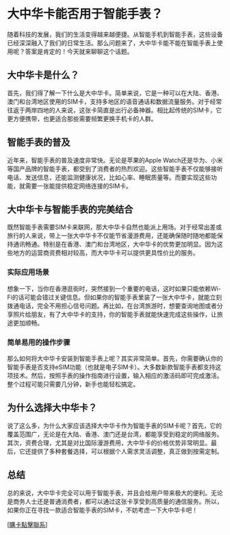 # 大中华卡能否用于智能手表？

随着科技的发展，我们的生活变得越来越便捷。从智能手机到智能手表，这些设备已经深深融入了我们的日常生活。那么问题来了，大中华卡能不能在智能手表上使用呢？答案是肯定的！今天就来聊聊这个话题。

## 大中华卡是什么？

首先，我们得了解一下什么是大中华卡。简单来说，它是一种可以在大陆、香港、澳门和台湾地区使用的SIM卡，支持多地区的语音通话和数据流量服务。对于经常往返于两岸四地的人来说，这张卡简直是出行必备神器。相比起传统的SIM卡，它更方便携带，也更适合那些需要频繁更换手机卡的人群。

## 智能手表的普及

近年来，智能手表的普及速度非常快。无论是苹果的Apple Watch还是华为、小米等国产品牌的智能手表，都受到了消费者的热烈欢迎。这些智能手表不仅能够接听电话、发送信息，还能监测健康状况，比如心率、睡眠质量等。而要实现这些功能，就需要一张能提供稳定网络连接的SIM卡。

## 大中华卡与智能手表的完美结合

既然智能手表需要SIM卡来联网，那大中华卡自然也能派上用场。对于经常出差或旅行的人来说，带上一张大中华卡不仅能节省漫游费用，还能确保随时随地都能保持通讯畅通。特别是在香港、澳门和台湾地区，大中华卡的优势更加明显。因为这些地方的运营商资费相对较高，而大中华卡可以提供更具性价比的服务。

### 实际应用场景

想象一下，当你在香港逛街时，突然接到一个重要的电话，这时如果只能依赖Wi-Fi的话可能会错过关键信息。但如果你的智能手表里装了一张大中华卡，就能立刻拨通电话，完全不用担心信号问题。再比如，在台湾旅游时，想要查询地图或者分享照片给朋友，有了大中华卡的支持，你的智能手表就能快速完成这些操作，让旅途更加顺畅。

### 简单易用的操作步骤

那么如何将大中华卡安装到智能手表上呢？其实非常简单。首先，你需要确认你的智能手表是否支持eSIM功能（也就是电子SIM卡）。大多数新款智能手表都支持这项技术。然后，按照手表的操作指南进行设置，输入相应的激活码即可完成激活。整个过程可能只需要几分钟，新手也能轻松搞定。

## 为什么选择大中华卡？

说了这么多，为什么大家应该选择大中华卡作为智能手表的SIM卡呢？首先，它的覆盖范围广，无论是在大陆、香港、澳门还是台湾，都能享受到稳定的网络服务。其次，资费合理，尤其是对比国际漫游费用，大中华卡的价格优势非常明显。最后，它还提供了多种套餐选择，可以根据个人需求灵活调整，真正做到按需定制。

## 总结

总的来说，大中华卡完全可以用于智能手表，并且会给用户带来极大的便利。无论是商务人士还是普通消费者，都可以通过这张卡享受到高质量的通信服务。所以，如果你正在寻找一款适合智能手表的SIM卡，不妨考虑一下大中华卡吧！

[[購卡點擊聯系](https://t.me/s/esim1088)]